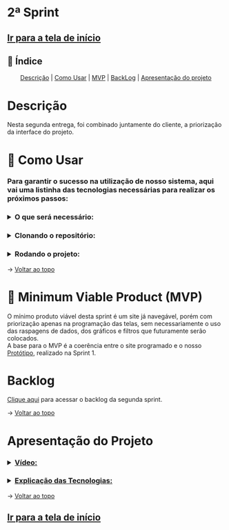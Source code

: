<br id="topo">

# 2ª Sprint

## [Ir para a tela de início](./../../../README.md)

## :mag_right: Índice

<p style="text-align: center">
    <a href="#descrição">Descrição</a> |
    <a href="#comoUsar">Como Usar</a> |
    <a href="#MVP">MVP</a> |
    <a href="#backlog">BackLog</a> |
    <a href="#apresentação-do-projeto">Apresentação do projeto</a>
</p>

# Descrição
Nesta segunda entrega, foi combinado juntamente do cliente, a priorização da interface do projeto.

<span id="comoUsar"></span>

# :wrench: Como Usar
<h3>Para garantir o sucesso na utilização de nosso sistema, aqui vai uma listinha das tecnologias necessárias para realizar os próximos passos:</h3>
<h3>
  <details>
  <summary><b>O que será necessário:</b></summary>
  <h4>  1. <a href="https://git-scm.com/downloads">Git</a> Precisaremos do git para realizarmos a clonagem do nosso repositório do github
  </h4>
  <h4>  2. <a href="https://www.python.org/downloads">Python</a> Recomendamos que você instale uma versão superior à 3.6, nós particularmente utilizamos a 3.11, mas qualquer uma a partir do 3.7 irá funcionar, não esqueça de na hora da instalação, marcar a opção da instalação do pip, pois precisaremos dele para o ambiente virtual
  </h4>
  </details>
</h3>
<h3>
  <details>
  <summary><b>Clonando o repositório:</b></summary>
  <h4>  1. Clone o repositório atual através do git no seu cmd, utilize o comando:

  ```
  git clone https://github.com/equipedevo/API_1
  ```
  </h4>
  <h4>  2. Ainda no cmd vá para a pasta src:

  ```
  cd API_1/
  cd src/
  ```
  </h4>

  </details>
</h3>
<h3>
  <details>
  <summary><b>Rodando o projeto:</b></summary>
  <h4>  1. Após entrar na pasta src, digite os seguintes comandos:

    ```
    python -m venv venv
    .\venv\Scripts\activate
    pip install -r requirements.txt
    flask run
    ```
  </h4>
  <h4>  2. Após realizar o comando flask run, clique no link que ele te dá no cmd, ou então simplesmente acesse este: <a href="http://127.0.0.1:5000">http://127.0.0.1:5000</a>
  </h4>
  <h4> 3. Após finalizar o uso do nosso site, para sair do ambiente virtual, execute o seguinte comando:

  ```
  deactivate
  ```
  </h4>

  </details>
</h3>

→ [Voltar ao topo](#topo)

<span id="MVP"></span>

# :triangular_flag_on_post: Minimum Viable Product (MVP)

O mínimo produto viável desta sprint é um site já navegável, porém com priorização apenas na programação das telas, sem necessariamente o uso das raspagens de dados, dos gráficos e  filtros que futuramente serão colocados.<br> 
A base para o MVP é a coerência entre o site programado e o nosso [Protótipo](./../prototipo/Prot%C3%B3tipo.gif), realizado na Sprint 1.

# Backlog

[Clique aqui](./Backlog_sprint.md) para acessar o backlog da segunda sprint.

→ [Voltar ao topo](#topo)

# Apresentação do Projeto

<h3>
<details>
  <summary><b><u>Vídeo:</u></b></summary>
  <img>
</details>
</h3>
<h3>
<details>
  <summary><b><u>Explicação das Tecnologias:</u></b></summary>
  <p></p>
</details>
</h3>

→ [Voltar ao topo](#topo)

## [Ir para a tela de início](./../../../README.md)
